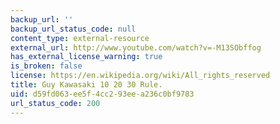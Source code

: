 ```yaml
---
backup_url: ''
backup_url_status_code: null
content_type: external-resource
external_url: http://www.youtube.com/watch?v=-M13SObffog
has_external_license_warning: true
is_broken: false
license: https://en.wikipedia.org/wiki/All_rights_reserved
title: Guy Kawasaki 10 20 30 Rule.
uid: d59fd063-ee5f-4cc2-93ee-a236c0bf9783
url_status_code: 200
---
```

